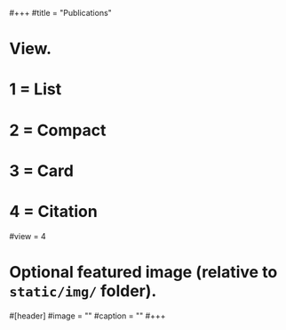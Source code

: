 #+++
#title = "Publications"

# View.
#   1 = List
#   2 = Compact
#   3 = Card
#   4 = Citation
#view = 4

# Optional featured image (relative to `static/img/` folder).
#[header]
#image = ""
#caption = ""
#+++
